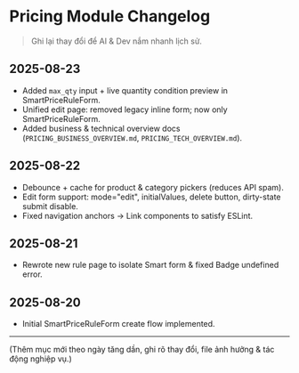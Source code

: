 # Pricing Module Changelog

> Ghi lại thay đổi để AI & Dev nắm nhanh lịch sử.

## 2025-08-23
- Added `max_qty` input + live quantity condition preview in SmartPriceRuleForm.
- Unified edit page: removed legacy inline form; now only SmartPriceRuleForm.
- Added business & technical overview docs (`PRICING_BUSINESS_OVERVIEW.md`, `PRICING_TECH_OVERVIEW.md`).

## 2025-08-22
- Debounce + cache for product & category pickers (reduces API spam).
- Edit form support: mode="edit", initialValues, delete button, dirty-state submit disable.
- Fixed navigation anchors -> Link components to satisfy ESLint.

## 2025-08-21
- Rewrote new rule page to isolate Smart form & fixed Badge undefined error.

## 2025-08-20
- Initial SmartPriceRuleForm create flow implemented.

---
(Thêm mục mới theo ngày tăng dần, ghi rõ thay đổi, file ảnh hưởng & tác động nghiệp vụ.)
